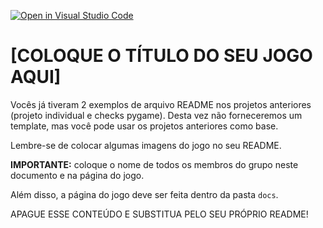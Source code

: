 [![Open in Visual Studio Code](https://classroom.github.com/assets/open-in-vscode-718a45dd9cf7e7f842a935f5ebbe5719a5e09af4491e668f4dbf3b35d5cca122.svg)](https://classroom.github.com/online_ide?assignment_repo_id=10907780&assignment_repo_type=AssignmentRepo)
# [COLOQUE O TÍTULO DO SEU JOGO AQUI]

Vocês já tiveram 2 exemplos de arquivo README nos projetos anteriores (projeto individual e checks pygame). Desta vez não forneceremos um template, mas você pode usar os projetos anteriores como base.

Lembre-se de colocar algumas imagens do jogo no seu README.

**IMPORTANTE:** coloque o nome de todos os membros do grupo neste documento e na página do jogo.

Além disso, a página do jogo deve ser feita dentro da pasta `docs`.

APAGUE ESSE CONTEÚDO E SUBSTITUA PELO SEU PRÓPRIO README!